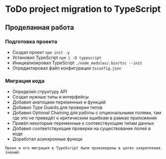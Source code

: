 # ToDo project migration to TypeScript

## Проделанная работа

### Подготовка проекта

- Создал проект `npm init -y`
- Установил TypeScript `npm i -D typescript`
- Инициализировал TypeScript `./node_modules/.bin/tsc --init`
- Отредактировал файл конфигурации `tsconfig.json`

### Миграция кода

- Определил структуру API
- Создал нужные типы и интерфейсы
- Добавил анатоцаии переменных и функций
- Добавил Type Guards для проверки типов
- Добавил Optional Chaining для работы с опциональными полями, там где это не приведёт к критичиским ошибкам в рамках приложения
- Привёл некоторые переменные к соотвествующим типам данных
- Добавил соответствующие проверки на существование полей в коде
- Доработал асинхронные функци

`Проек и его миграция в TypeScript были произведены в целях закрепления знаний.`
